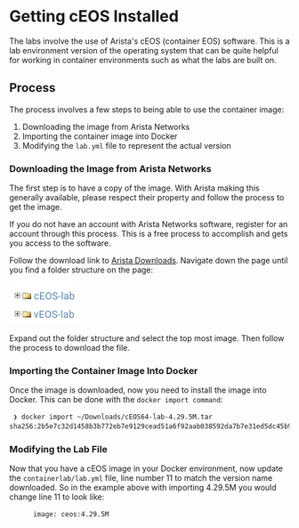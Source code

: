 # Getting cEOS Installed

The labs involve the use of Arista's cEOS (container EOS) software. This is a lab environment version of the operating system that can be quite helpful for working in container environments such as what the labs are built on.

## Process

The process involves a few steps to being able to use the container image:

1. Downloading the image from Arista Networks
2. Importing the container image into Docker
3. Modifying the `lab.yml` file to represent the actual version

### Downloading the Image from Arista Networks

The first step is to have a copy of the image. With Arista making this generally available, please respect their property and follow the process to get the image.

If you do not have an account with Arista Networks software, register for an account through this process. This is a free process to accomplish and gets you access to the software. 

Follow the download link to [Arista Downloads](https://www.arista.com/en/support/software-download). Navigate down the page until you find a folder structure on the page:

![Arista Folder Structure](images/arista_downloads_folders.png)

Expand out the folder structure and select the top most image. Then follow the process to download the file.

### Importing the Container Image Into Docker

Once the image is downloaded, now you need to install the image into Docker. This can be done with the `docker import command`:

```bash
 ❯ docker import ~/Downloads/cEOS64-lab-4.29.5M.tar 
sha256:2b5e7c32d1458b3b772eb7e9129cead51a6f92aab038592da7b7e31ed5dc45b9
```

### Modifying the Lab File

Now that you have a cEOS image in your Docker environment, now update the `containerlab/lab.yml` file, line number 11 to match the version name downloaded. So in the example above with importing 4.29.5M you would change line 11 to look like:

```
      image: ceos:4.29.5M
```
